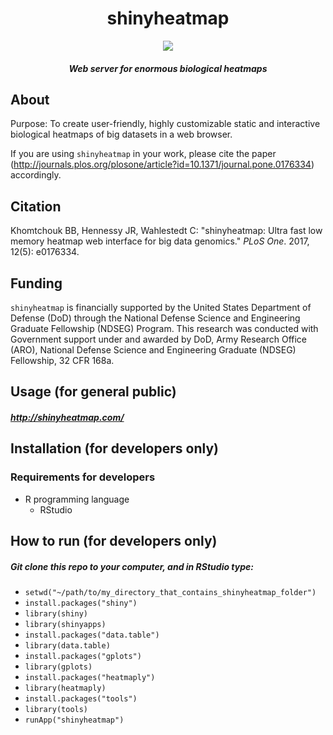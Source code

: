 <div align="center">

# shinyheatmap

<img src="https://user-images.githubusercontent.com/9893806/27997170-9c8f6cc2-64c0-11e7-8941-aae4b11619af.png">

##### Web server for enormous biological heatmaps

</div>

## About
Purpose: To create user-friendly, highly customizable static and interactive biological heatmaps of big datasets in a web browser.

If you are using `shinyheatmap` in your work, please cite the paper (http://journals.plos.org/plosone/article?id=10.1371/journal.pone.0176334) accordingly.

## Citation
Khomtchouk BB, Hennessy JR, Wahlestedt C: "shinyheatmap: Ultra fast low memory heatmap web interface for big data genomics."  <i>PLoS One</i>.  2017, 12(5): e0176334.  

## Funding

`shinyheatmap` is financially supported by the United States Department of Defense (DoD) through the National Defense Science and Engineering Graduate Fellowship (NDSEG) Program. This research was conducted with Government support under and awarded by DoD, Army Research Office (ARO), National Defense Science and Engineering Graduate (NDSEG) Fellowship, 32 CFR 168a.

## Usage (for general public)

##### http://shinyheatmap.com/

## Installation (for developers only)

### Requirements for developers

* R programming language
  * RStudio

## How to run (for developers only)

##### Git clone this repo to your computer, and in RStudio type:
* `setwd("~/path/to/my_directory_that_contains_shinyheatmap_folder")`
* `install.packages("shiny")`
* `library(shiny)`
* `library(shinyapps)`
* `install.packages("data.table")`
* `library(data.table)`
* `install.packages("gplots")`
* `library(gplots)`
* `install.packages("heatmaply")`
* `library(heatmaply)`
* `install.packages("tools")`
* `library(tools)`
* `runApp("shinyheatmap")`
